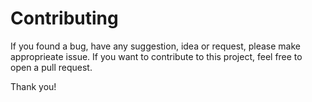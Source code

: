 # Contributing
If you found a bug, have any suggestion, idea or request, please make approprieate issue. If you want to contribute to this project, feel free to open a pull request.
 
 Thank you!
